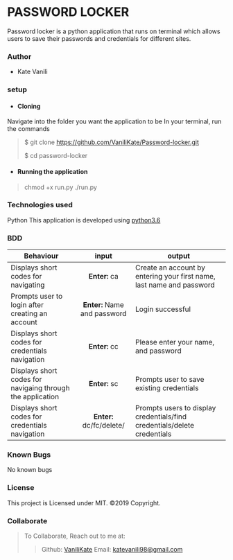 # PASSWORD LOCKER

Password locker is a python application that runs on terminal which allows users to save their passwords and credentials for different sites.
### Author
* Kate Vanili

### setup
* #### Cloning
Navigate into the folder you want the application to be
In your terminal, run the commands
  > $ git clone https://github.com/VaniliKate/Password-locker.git
  > 
  > $ cd password-locker

* #### Running the application
> chmod +x run.py
> ./run.py

### Technologies used
Python
This application is developed using [python3.6](https://www.python.org)
### BDD
| Behaviour    | input     | output     |
| -------------| :--------:| -----------|
| Displays short codes for navigating |**Enter:** ca   | Create an account by entering your first name, last name and password |
|Prompts user to login after creating an account|**Enter:** Name and password|Login successful|
|Displays short codes for credentials navigation|**Enter:** cc|Please enter your name, and password |
|Displays short codes for navigaing through the application|**Enter:** sc|Prompts user to save existing credentials|
|Displays short codes for credentials navigation|**Enter:** dc/fc/delete/|Prompts users to display credentials/find credentials/delete credentials|

### Known Bugs
No known bugs
### License
This project is Licensed under MIT.
©2019 Copyright.
### Collaborate
>To Collaborate, Reach out to me at:
>>Github: [VaniliKate](https://github.com/VaniliKate)
>>Email: katevanili98@gmail.com


